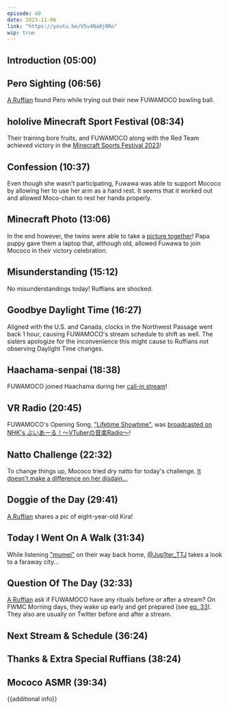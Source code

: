 ```yaml
---
episode: 40
date: 2023-11-06
link: "https://youtu.be/V5v4Na0j9Ro"
wip: true
---
```


## Introduction (05:00)

## Pero Sighting (06:56)

[A Ruffian](https://twitter.com/FlameBushidoNo1/status/1719017559758889107) found Pero while trying out their new FUWAMOCO bowling ball.

## hololive Minecraft Sport Festival (08:34)

Their training bore fruits, and FUWAMOCO along with the Red Team achieved victory in the [Minecraft Sports Festival 2023](https://youtu.be/QBMF6LN1QyU)!

## Confession (10:37)

Even though she wasn't participating, Fuwawa was able to support Mococo by allowing her to use her arm as a hand rest. It seems that it worked out and allowed Moco-chan to rest her hands properly.

## Minecraft Photo (13:06)

In the end however, the twins were able to take a [picture together](https://twitter.com/FUWAMOCO_en/status/1720788581801976235/photo/1)! Papa puppy gave them a laptop that, although old, allowed Fuwawa to join Mococo in their victory celebration.

## Misunderstanding (15:12)

No misunderstandings today! Ruffians are shocked.

## Goodbye Daylight Time (16:27)

Aligned with the U.S. and Canada, clocks in the Northwest Passage went back 1 hour, causing FUWAMOCO's stream schedule to shift as well. The sisters apologize for the inconvenience this might cause to Ruffians not observing Daylight Time changes.

## Haachama-senpai (18:38)

FUWAMOCO joined Haachama during her [call-in stream](https://youtu.be/_U--hP9-WyY?t=4480)!

## VR Radio (20:45)

FUWAMOCO's Opening Song, ["Lifetime Showtime"](https://youtu.be/-wzgy7uTuSk), was [broadcasted on NHK's ぶいあーる！～VTuberの音楽Radio～](https://twitter.com/nhk_vtuberradio/status/1721173523614298148)!

## Natto Challenge (22:32)

To change things up, Mococo tried dry natto for today's challenge. [It doesn't make a difference on her disdain…](https://youtu.be/V5v4Na0j9Ro?t=1596)

## Doggie of the Day (29:41)

[A Ruffian](https://twitter.com/temenel/status/1715703687241162770) shares a pic of eight-year-old Kira!

## Today I Went On A Walk (31:34)

While listening ["mumei"](https://youtu.be/oA0CpI0vCK4) on their way back home, [@Jup1ter_TTJ](https://twitter.com/Jup1ter_TTJ/status/1719167633273336032) takes a look to a faraway city…

## Question Of The Day (32:33)

[A Ruffian](https://twitter.com/rotflolmaomgeez/status/1719874170618589195) ask if FUWAMOCO have any rituals before or after a stream? On FWMC Morning days, they wake up early and get prepared (see [ep. 33](https://youtu.be/f270ObaKNZw?t=1834)). They also are usually on Twitter before and after a stream.

## Next Stream & Schedule (36:24)

## Thanks & Extra Special Ruffians (38:24)

## Mococo ASMR (39:34)

{{additional info}}
